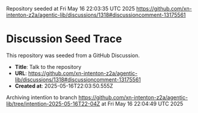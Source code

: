 Repository seeded at Fri May 16 22:03:35 UTC 2025
https://github.com/xn-intenton-z2a/agentic-lib/discussions/1318#discussioncomment-13175561

# Discussion Seed Trace

This repository was seeded from a GitHub Discussion.

- **Title**: Talk to the repository
- **URL**: https://github.com/xn-intenton-z2a/agentic-lib/discussions/1318#discussioncomment-13175561
- **Created at**: 2025-05-16T22:03:50.555Z

Archiving intentïon to branch https://github.com/xn-intenton-z2a/agentic-lib/tree/intention-2025-05-16T22-04Z at Fri May 16 22:04:49 UTC 2025
